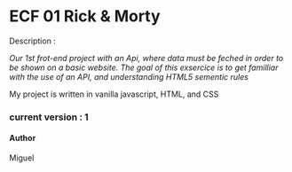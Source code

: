  <h1>ECF 01 Rick & Morty</h1>

Description :

*Our 1st frot-end project with an Api, where data must be feched in order to be shown on a basic website.
The goal of this exsercice is to get familliar with the use of an API, and  understanding HTML5 sementic rules*

My project is written in vanilla javascript, HTML, and CSS

<h3>current version : 1 </h3>


<h4>Author</h4>
Miguel
